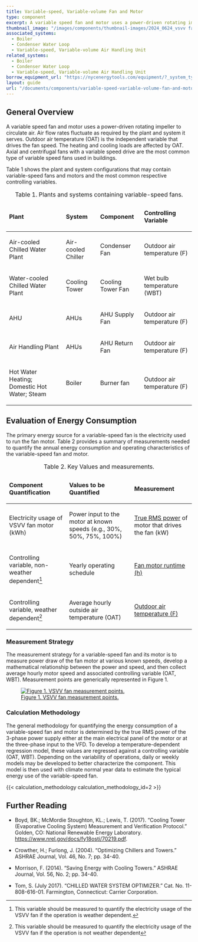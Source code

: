 ```yaml
---
title: Variable-speed, Variable-volume Fan and Motor
type: component
excerpt: A variable speed fan and motor uses a power-driven rotating impeller to circulate air.
thumbnail_image: "/images/components/thumbnail-images/2024_0624_vsvv fan component_thumbnail.png"
associated_systems:
  - Boiler
  - Condenser Water Loop
  - Variable-speed, Variable-volume Air Handling Unit
related_systems:
  - Boiler
  - Condenser Water Loop
  - Variable-speed, Variable-volume Air Handling Unit
borrow_equipment_url: "https://nycenergytools.com/equipment/?_system_type=electric-motors-and-drives"
layout: guide
url: "/documents/components/variable-speed-variable-volume-fan-and-motor"
---
```


## General Overview

A variable speed fan and motor uses a power-driven rotating impeller to circulate air. Air flow rates fluctuate as required by the plant and system it serves.  Outdoor air temperature (OAT) is the independent variable that drives the fan speed. The heating and cooling loads are affected by OAT. Axial and centrifugal fans with a variable speed drive are the most common type of variable speed fans used in buildings.  

Table 1 shows the plant and system configurations that may contain variable-speed fans and motors and the most common respective controlling variables. 

<table>
    <caption>Table 1. Plants and systems containing variable-speed fans.</caption>
    <thead>
        <tr>
            <td>
                <p><strong>Plant</strong></p>
            </td>
            <td>
                <p><strong>System</strong></p>
            </td>
            <td>
                <p><strong>Component</strong></p>
            </td>
            <td>
                <p><strong>Controlling Variable</strong></p>
            </td>
        </tr>
    <tbody>
        <tr>
            <td>
                <p>Air-cooled Chilled Water Plant</p>
            </td>
            <td>
                <p>Air-cooled Chiller</p>
            </td>
            <td>
                <p>Condenser Fan</p>
            </td>
            <td>
                <p>Outdoor air temperature (F)</p>
            </td>
        </tr>
        <tr>
            <td>
                <p>Water-cooled Chilled Water Plant</p>
            </td>
            <td>
                <p>Cooling Tower</p>
            </td>
            <td>
                <p>Cooling Tower Fan</p>
            </td>
            <td>
                <p>Wet bulb temperature (WBT)</p>
            </td>
        </tr>
        <tr>
            <td>
                <p>AHU</p>
            </td>
            <td>
                <p>AHUs</p>
            </td>
            <td>
                <p>AHU Supply Fan</p>
            </td>
            <td>
                <p>Outdoor air temperature (F)</p>
            </td>
        </tr>
        <tr>
            <td>
                <p>Air Handling Plant</p>
            </td>
            <td>
                <p>AHUs</p>
            </td>
            <td>
                <p>AHU Return Fan</p>
            </td>
            <td>
                <p>Outdoor air temperature (F)</p>
            </td>
        </tr>
        <tr>
            <td>
                <p>Hot Water Heating; Domestic Hot Water; Steam</p>
            </td>
            <td>
                <p>Boiler</p>
            </td>
            <td>
                <p>Burner fan</p>
            </td>
            <td>
                <p>Outdoor air temperature (F)</p>
            </td>
        </tr>
    </tbody>
</table>

## Evaluation of Energy Consumption
The primary energy source for a variable-speed fan is the electricity used to run the fan motor. Table 2 provides a summary of measurements needed to quantify the annual energy consumption and operating characteristics of the variable-speed fan and motor.

<table>
    <caption>Table 2. Key Values and measurements.</caption>
    <thead>
        <tr>
            <td>
                <p><strong>Component Quantification</strong></p>
            </td>
            <td>
                <p><strong>Values to be Quantified</strong></p>
            </td>
            <td>
                <p><strong>Measurement</strong></p>
            </td>
        </tr>
    <tbody>
        <tr>
            <td>
                <p>Electricity usage of VSVV fan motor (kWh)</p>
            </td>
            <td>
                <p>Power input to the motor at known speeds (e.g., 30%, 50%, 75%, 100%)</p>
            </td>
            <td>
                <p><a href="/documents/measurement-technique/true-rms-power">True RMS power</a> of motor that drives the fan (kW)</p>
            </td>
        </tr>
        <tr>
<td>

Controlling variable, non-weather dependent[^1]

</td>
            <td>
                <p>Yearly operating schedule</p>
            </td>
            <td>
                <p><a href="/documents/measurement-technique/motor-runtime">Fan motor runtime (h)</a></p>
            </td>
        </tr>
        <tr>
<td>

Controlling variable, weather dependent[^2]

</td>
            <td>
                <p>Average hourly outside air temperature (OAT)</p>
            </td>
            <td>
                <p><a href="/documents/measurement-technique/outdoor-air-temperature">Outdoor air temperature (F)</a></p>
            </td>
        </tr>
    </tbody>
</table>

### Measurement Strategy

The measurement strategy for a variable-speed fan and its motor is to measure power draw of the fan motor at various known speeds, develop a mathematical relationship between the power and speed, and then collect average hourly motor speed and associated controlling variable (OAT, WBT). Measurement points are generically represented in Figure 1. 

<!-- Temporary image until new one given by Orlando -->
<a href="/images/components/Measurement-boundary-of-a-fan-motor-with-VFD.png">
<figure class="figure">
  <img src="/images/components/Measurement-boundary-of-a-fan-motor-with-VFD.png" class="figure-img img-fluid rounded" alt="Figure 1. VSVV fan measurement points.">
  <figcaption class="figure-caption text-left">Figure 1. VSVV fan measurement points.</figcaption>
</figure>
</a>

### Calculation Methodology

The general methodology for quantifying the energy consumption of a variable-speed fan and motor is determined by the true RMS power of the 3-phase power supply either at the main electrical panel of the motor or at the three-phase input to the VFD. To develop a temperature-dependent regression model, these values are regressed against a controlling variable (OAT, WBT). Depending on the variability of operations, daily or weekly models may be developed to better characterize the component. This model is then used with climate normal year data to estimate the typical energy use of the variable-speed fan.  

{{< calculation_methodology calculation_methodology_id=2 >}} 
  
## Further Reading

- Boyd, BK.; McMordie Stoughton, KL.; Lewis, T. (2017). “Cooling Tower (Evaporative Cooling System) Measurement and Verification Protocol.” Golden, CO: National Renewable Energy Laboratory. https://www.nrel.gov/docs/fy18osti/70219.pdf.  

- Crowther, H.; Furlong, J. (2004). “Optimizing Chillers and Towers.” ASHRAE Journal, Vol. 46, No. 7; pp. 34-40. 

- Morrison, F. (2014). “Saving Energy with Cooling Towers.” ASHRAE Journal, Vol. 56, No. 2; pp. 34-40. 

- Tom, S. (July 2017). “CHILLED WATER SYSTEM OPTIMIZER.” Cat. No. 11-808-616-01. Farmington, Connecticut: Carrier Corporation.

[^1]: This variable should be measured to quantify the electricity usage of the VSVV fan if the operation is weather dependent.
[^2]: This variable should be measured to quantify the electricity usage of the VSVV fan if the operation is not weather dependent